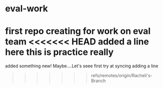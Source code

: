# eval-work
first repo creating for work on eval team
<<<<<<< HEAD
added a line here
this is practice really
=======
added something new! Maybe....Let's seee
first try at syncing
adding a line
>>>>>>> refs/remotes/origin/Racheli's-Branch
